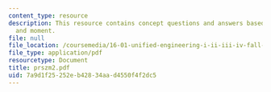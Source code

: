 ```yaml
---
content_type: resource
description: This resource contains concept questions and answers based on forces
  and moment.
file: null
file_location: /coursemedia/16-01-unified-engineering-i-ii-iii-iv-fall-2005-spring-2006/7a9d1f25252eb42834aad4550f4f2dc5_prszm2.pdf
file_type: application/pdf
resourcetype: Document
title: prszm2.pdf
uid: 7a9d1f25-252e-b428-34aa-d4550f4f2dc5
---
```


